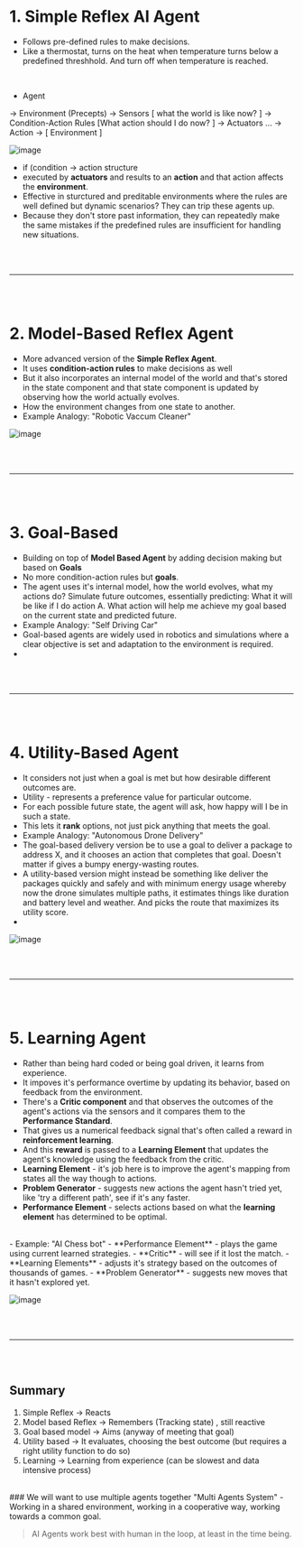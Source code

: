 # 1. Simple Reflex AI Agent
- Follows pre-defined rules to make decisions.
- Like a thermostat, turns on the heat when temperature turns below a predefined threshhold. And turn off when temperature is reached.


<br>

- Agent

-> Environment (Precepts) -> Sensors [ what the world is like now? ] -> Condition-Action Rules [What action should I do now? ] -> Actuators ... -> Action -> [ Environment ] 

![image](https://github.com/user-attachments/assets/759747f5-d952-4620-bd33-75ebf25e7194)


- if (condition -> action structure
- executed by **actuators** and results to an **action** and that action affects the **environment**. 
- Effective in sturctured and preditable environments where the rules are well defined but dynamic scenarios? They can trip these agents up.
- Because they don't store past information, they can repeatedly make the same mistakes if the predefined rules are insufficient for handling new situations.

<br>
<br>
<hr>
<br>
<br>

# 2. Model-Based Reflex Agent
- More advanced version of the **Simple Reflex Agent**.
- It uses **condition-action rules** to make decisions as well
- But it also incorporates an internal model of the world and that's stored in the state component and that state component is updated by observing how the world actually evolves.
- How the environment changes from one state to another.
- Example Analogy: "Robotic Vaccum Cleaner"


![image](https://github.com/user-attachments/assets/6d277333-2643-4c0a-8e5f-ad472c5356e7)


<br>
<br>
<hr>
<br>
<br>

# 3. Goal-Based 
- Building on top of **Model Based Agent** by adding decision making but based on **Goals**
- No more condition-action rules but **goals**.
- The agent uses it's internal model, how the world evolves, what my actions do? Simulate future outcomes, essentially predicting: What it will be like if I do action A. What action will help me achieve my goal based on the current state and predicted future.
- Example Analogy: "Self Driving Car"
- Goal-based agents are widely used in robotics and simulations where a clear objective is set and adaptation to the environment is required.
- 

<br>
<br>
<hr>
<br>
<br>

# 4. Utility-Based Agent
- It considers not just when a goal is met but how desirable different outcomes are.
- Utility - represents a preference value for particular outcome.
- For each possible future state, the agent will ask, how happy will I be in such a state.
- This lets it **rank** options, not just pick anything that meets the goal.
- Example Analogy: "Autonomous Drone Delivery"
- The goal-based delivery version be to use a goal to deliver a package to address X, and it chooses an action that completes that goal. Doesn't matter if gives a bumpy energy-wasting routes.
- A utility-based version might instead be something like deliver the packages quickly and safely and with minimum energy usage whereby now the drone simulates multiple paths, it estimates things like duration and battery level and weather. And picks the route that maximizes its utility score.
- 
  
![image](https://github.com/user-attachments/assets/abd66d05-ca06-4dc9-a6ba-4eedfc89b64a)

<br>
<br>
<hr>
<br>
<br>

# 5. Learning Agent
- Rather than being hard coded or being goal driven, it learns from experience.
- It impoves it's performance overtime by updating its behavior, based on feedback from the environment.
- There's a **Critic component** and that observes the outcomes of the agent's actions via the sensors and it compares them to the **Performance Standard**.
- That gives us a numerical feedback signal that's often called a reward in **reinforcement learning**.
- And this **reward** is passed to a **Learning Element** that updates the agent's knowledge using the feedback from the critic.
- **Learning Element** - it's job here is to improve the agent's mapping from states all the way though to actions.
- **Problem Generator** - suggests new actions the agent hasn't tried yet, like 'try a different path', see if it's any faster.
- **Performance Element** - selects actions based on what the **learning element** has determined to be optimal.
<br>
- Example: "AI Chess bot" 
- **Performance Element** - plays the game using current learned strategies.
- **Critic** - will see if it lost the match.
- **Learning Elements** - adjusts it's strategy based on the outcomes of thousands of games.
- **Problem Generator** - suggests new moves that it hasn't explored yet.

  
![image](https://github.com/user-attachments/assets/e9df479b-a773-4daf-9c8f-658b3c39f5f0)



<br>
<br>
<hr>
<br>
<br>

## Summary
1. Simple Reflex -> Reacts
2. Model based Reflex -> Remembers (Tracking state) , still reactive
3. Goal based model -> Aims (anyway of meeting that goal)
4. Utility based -> It evaluates, choosing the best outcome (but requires a right utility function to do so)
5. Learning -> Learning from experience (can be slowest and data intensive process)

<br>
### We will want to use multiple agents together "Multi Agents System"
- Working in a shared environment, working in a cooperative way, working towards a common goal.

<br>

> AI Agents work best with human in the loop, at least in the time being.
